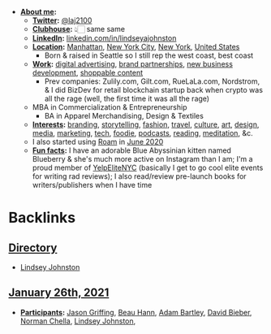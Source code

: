 - **[About me](<About me.md>):**
    - **[Twitter](<Twitter.md>):** [@laj2100](https://twitter.com/laj2100)
    - **[Clubhouse](<Clubhouse.md>):** 👆🏻 same same
    - **[LinkedIn](<LinkedIn.md>):** [linkedin.com/in/lindseyajohnston](https://www.linkedin.com/in/lindseyajohnston/)
    - **[Location](<Location.md>):** [Manhattan](<Manhattan.md>), [New York City](<New York City.md>), [New York](<New York.md>), [United States](<United States.md>)
        - Born & raised in Seattle so I still rep the west coast, best coast
    - **[Work](<Work.md>):** [digital advertising](<digital advertising.md>), [brand partnerships](<brand partnerships.md>), [new business development](<new business development.md>), [shoppable content](<shoppable content.md>)
        - Prev companies: Zulily.com, Gilt.com, RueLaLa.com, Nordstrom, & I did BizDev for retail blockchain startup back when crypto was all the rage (well, the first time it was all the rage)
    - MBA in Commercialization & Entrepreneurship
        - BA in Apparel Merchandising, Design & Textiles
    - **[Interests](<Interests.md>):** [branding](<branding.md>), [storytelling](<storytelling.md>), [fashion](<fashion.md>), [travel](<travel.md>), [culture](<culture.md>), [art](<art.md>), [design](<design.md>), [media](<media.md>), [marketing](<marketing.md>), [tech](<tech.md>), [foodie](<foodie.md>), [podcasts](<podcasts.md>), [reading](<reading.md>), [meditation](<meditation.md>), &c.
    - I also started using [Roam](<Roam.md>) in [June 2020](<June 2020.md>)
    - **[Fun facts](<Fun facts.md>):** I have an adorable Blue Abyssinian kitten named Blueberry & she's much more active on Instagram than I am; I'm a proud member of [YelpEliteNYC](<YelpEliteNYC.md>) (basically I get to go cool elite events for writing rad reviews); I also read/review pre-launch books for writers/publishers when I have time

# Backlinks
## [Directory](<Directory.md>)
- [Lindsey Johnston](<Lindsey Johnston.md>)

## [January 26th, 2021](<January 26th, 2021.md>)
- **[Participants](<Participants.md>):** [Jason Griffing](<Jason Griffing.md>), [Beau Hann](<Beau Hann.md>), [Adam Bartley](<Adam Bartley.md>), [David Bieber](<David Bieber.md>), [Norman Chella](<Norman Chella.md>), [Lindsey Johnston](<Lindsey Johnston.md>),

